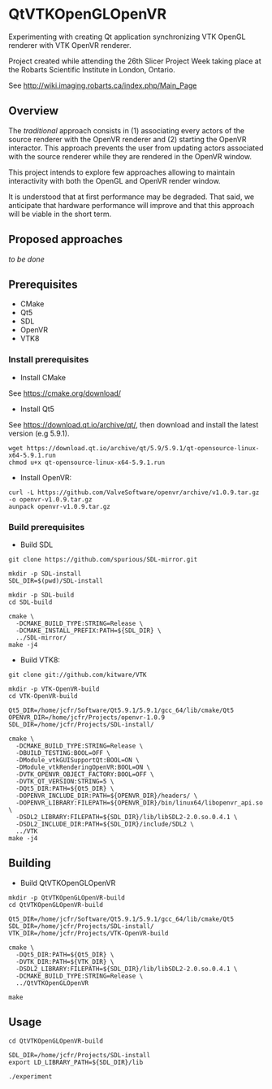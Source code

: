 QtVTKOpenGLOpenVR
=================

Experimenting with creating Qt application synchronizing VTK OpenGL renderer with VTK OpenVR renderer.

Project created while attending the 26th Slicer Project Week taking place at the Robarts Scientific Institute in London, Ontario.

See http://wiki.imaging.robarts.ca/index.php/Main_Page

Overview
--------

The _traditional_ approach consists in (1) associating every actors of the source renderer with the OpenVR renderer
and (2) starting the OpenVR interactor. This approach prevents the user from updating actors associated with the source
renderer while they are rendered in the OpenVR window.

This project intends to explore few approaches allowing to maintain interactivity with both the OpenGL and OpenVR render
window.

It is understood that at first performance may be degraded. That said, we anticipate that hardware performance will
improve and that this approach will be viable in the short term.

Proposed approaches
-------------------

_to be done_



Prerequisites
-------------

* CMake
* Qt5
* SDL 
* OpenVR
* VTK8

### Install prerequisites

* Install CMake

See https://cmake.org/download/

* Install Qt5

See https://download.qt.io/archive/qt/, then download and install the latest version (e.g 5.9.1).

```
wget https://download.qt.io/archive/qt/5.9/5.9.1/qt-opensource-linux-x64-5.9.1.run
chmod u+x qt-opensource-linux-x64-5.9.1.run
```

* Install OpenVR:

```
curl -L https://github.com/ValveSoftware/openvr/archive/v1.0.9.tar.gz -o openvr-v1.0.9.tar.gz
aunpack openvr-v1.0.9.tar.gz
```

### Build prerequisites

* Build SDL

```
git clone https://github.com/spurious/SDL-mirror.git

mkdir -p SDL-install
SDL_DIR=$(pwd)/SDL-install

mkdir -p SDL-build
cd SDL-build

cmake \
  -DCMAKE_BUILD_TYPE:STRING=Release \
  -DCMAKE_INSTALL_PREFIX:PATH=${SDL_DIR} \
  ../SDL-mirror/
make -j4
```

* Build VTK8:

```
git clone git://github.com/kitware/VTK

mkdir -p VTK-OpenVR-build
cd VTK-OpenVR-build

Qt5_DIR=/home/jcfr/Software/Qt5.9.1/5.9.1/gcc_64/lib/cmake/Qt5
OPENVR_DIR=/home/jcfr/Projects/openvr-1.0.9
SDL_DIR=/home/jcfr/Projects/SDL-install/

cmake \
  -DCMAKE_BUILD_TYPE:STRING=Release \
  -DBUILD_TESTING:BOOL=OFF \
  -DModule_vtkGUISupportQt:BOOL=ON \
  -DModule_vtkRenderingOpenVR:BOOL=ON \
  -DVTK_OPENVR_OBJECT_FACTORY:BOOL=OFF \
  -DVTK_QT_VERSION:STRING=5 \
  -DQt5_DIR:PATH=${Qt5_DIR} \
  -DOPENVR_INCLUDE_DIR:PATH=${OPENVR_DIR}/headers/ \
  -DOPENVR_LIBRARY:FILEPATH=${OPENVR_DIR}/bin/linux64/libopenvr_api.so \
  -DSDL2_LIBRARY:FILEPATH=${SDL_DIR}/lib/libSDL2-2.0.so.0.4.1 \
  -DSDL2_INCLUDE_DIR:PATH=${SDL_DIR}/include/SDL2 \
  ../VTK
make -j4
```


Building
--------

* Build QtVTKOpenGLOpenVR

```
mkdir -p QtVTKOpenGLOpenVR-build
cd QtVTKOpenGLOpenVR-build

Qt5_DIR=/home/jcfr/Software/Qt5.9.1/5.9.1/gcc_64/lib/cmake/Qt5
SDL_DIR=/home/jcfr/Projects/SDL-install/
VTK_DIR=/home/jcfr/Projects/VTK-OpenVR-build

cmake \
  -DQt5_DIR:PATH=${Qt5_DIR} \
  -DVTK_DIR:PATH=${VTK_DIR} \
  -DSDL2_LIBRARY:FILEPATH=${SDL_DIR}/lib/libSDL2-2.0.so.0.4.1 \
  -DCMAKE_BUILD_TYPE:STRING=Release \
  ../QtVTKOpenGLOpenVR

make
```

Usage
-----

```
cd QtVTKOpenGLOpenVR-build

SDL_DIR=/home/jcfr/Projects/SDL-install
export LD_LIBRARY_PATH=${SDL_DIR}/lib

./experiment
```

